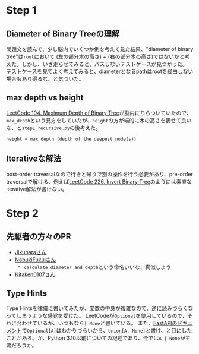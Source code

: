# Step 1

## Diameter of Binary Treeの理解

問題文を読んで、少し脳内でいくつか例を考えて見た結果、"diameter of binary tree"は`root`において (左の部分木の高さ) + (右の部分木の高さ)ではないかと考えた。しかし、いざ走らせてみると、パスしないテストケースが見つかった。
テストケースを見てよく考えてみると、diameterとなるpathはrootを経由しない場合もあり得るな、と気づいた。

## max depth vs height

[LeetCode 104. Maximum Depth of Binary Tree](https://leetcode.com/problems/maximum-depth-of-binary-tree/description/)が脳内にちらついていたので、`max_depth`という見方をしていたが、`height`の方が端的に木の高さを表せて良いな、と`step1_recursive.py`の後考えた。

```
height = max depth (depth of the deepest node(s))
```

## Iterativeな解法

post-order traversalなので行きと帰りで別の操作を行う必要があり、pre-order traversalで解ける、例えば[LeetCode 226. Invert Binary Tree](https://leetcode.com/problems/invert-binary-tree/)のようには素直なiterative解法が書けない。

# Step 2

## 先駆者の方々のPR

- [Jikuharaさん](https://github.com/Jikuhara/LeetCode/pull/5)
- [NobukiFukuiさん](https://github.com/NobukiFukui/Grind75-ProgrammingTraining/pull/36)
	- `calculate_diameter_and_depth`という命名いいな、真似しよう
- [Kitaken0107さん](https://github.com/Kitaken0107/GrindEasy/pull/17)

## Type Hints

Type Hintsを律儀に書いてみたが、変数の中身が複雑なので、逆に読みづらくなってしまうような感覚を受けた。
LeetCodeが`Optional`を使用しているので、それに合わせているが、いつもなら`| None`と書いている。
また、[FastAPIのドキュメント](https://fastapi.tiangolo.com/it/python-types/#using-union-or-optional)で`Optional[A]`はわかりづらいから、`Union[A, None]`と書け、と目にしたことがある。が、Python 3.10以前についての記述であり、今では`A | None`が主流だろうか。
